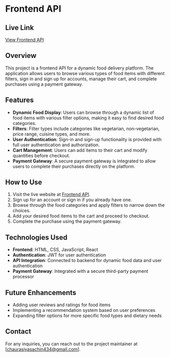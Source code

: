 # Frontend API

## Live Link
[View Frontend API](https://frontend-ashen-one-77.vercel.app/)

## Overview
This project is a frontend API for a dynamic food delivery platform. The application allows users to browse various types of food items with different filters, sign in and sign up for accounts, manage their cart, and complete purchases using a payment gateway.

## Features
- **Dynamic Food Display**: Users can browse through a dynamic list of food items with various filter options, making it easy to find desired food categories.
- **Filters**: Filter types include categories like vegetarian, non-vegetarian, price range, cuisine types, and more.
- **User Authentication**: Sign-in and sign-up functionality is provided with full user authentication and authorization.
- **Cart Management**: Users can add items to their cart and modify quantities before checkout.
- **Payment Gateway**: A secure payment gateway is integrated to allow users to complete their purchases directly on the platform.

## How to Use
1. Visit the live website at [Frontend API](https://frontend-ashen-one-77.vercel.app/).
2. Sign up for an account or sign in if you already have one.
3. Browse through the food categories and apply filters to narrow down the choices.
4. Add your desired food items to the cart and proceed to checkout.
5. Complete the purchase using the payment gateway.

## Technologies Used
- **Frontend**: HTML, CSS, JavaScript, React
- **Authentication**: JWT for user authentication
- **API Integration**: Connected to backend for dynamic food data and user authentication
- **Payment Gateway**: Integrated with a secure third-party payment processor

## Future Enhancements
- Adding user reviews and ratings for food items
- Implementing a recommendation system based on user preferences
- Expanding filter options for more specific food types and dietary needs

## Contact
For any inquiries, you can reach out to the project maintainer at [chaurasiyasachin434@gmail.com].

